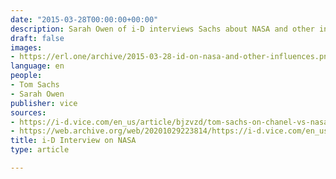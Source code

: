 ```yaml
---
date: "2015-03-28T00:00:00+00:00"
description: Sarah Owen of i-D interviews Sachs about NASA and other influences.
draft: false
images:
- https://erl.one/archive/2015-03-28-id-on-nasa-and-other-influences.png
language: en
people:
- Tom Sachs
- Sarah Owen
publisher: vice
sources:
- https://i-d.vice.com/en_us/article/bjzvzd/tom-sachs-on-chanel-vs-nasa
- https://web.archive.org/web/20201029223814/https://i-d.vice.com/en_us/article/bjzvzd/tom-sachs-on-chanel-vs-nasa
title: i-D Interview on NASA
type: article

---
```

